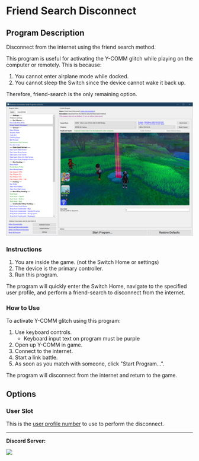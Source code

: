 # Friend Search Disconnect

## Program Description

Disconnect from the internet using the friend search method.

This program is useful for activating the Y-COMM glitch while playing on the computer or remotely. This is because:
1. You cannot enter airplane mode while docked.
2. You cannot sleep the Switch since the device cannot wake it back up.

Therefore, friend-search is the only remaining option.

<img src="images/FriendSearchDisconnect-0.png">

### Instructions

1. You are inside the game. (not the Switch Home or settings)
2. The device is the primary controller.
3. Run this program.

The program will quickly enter the Switch Home, navigate to the specified user profile, and perform a friend-search to disconnect from the internet.

### How to Use

To activate Y-COMM glitch using this program:

1. Use keyboard controls.
   - Keyboard input text on program must be purple
2. Open up Y-COMM in game.
3. Connect to the internet.
4. Start a link battle.
5. As soon as you match with someone, click "Start Program...".

The program will disconnect from the internet and return to the game.

## Options

### User Slot

This is the [user profile number](https://github.com/PokemonAutomation/Microcontroller/blob/master/Wiki/Programs/NintendoSwitch/UserSlotNumber.md) to use to perform the disconnect.

<hr>

**Discord Server:** 

[<img src="https://canary.discordapp.com/api/guilds/695809740428673034/widget.png?style=banner2">](https://discord.gg/cQ4gWxN)


